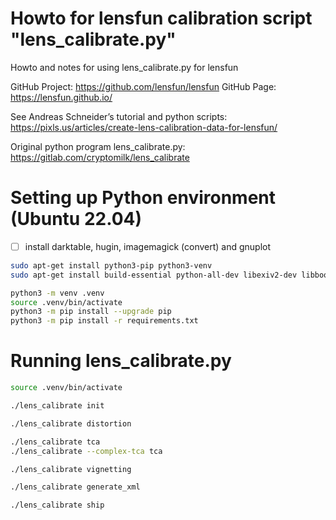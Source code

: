 # Howto for lensfun calibration script "lens_calibrate.py"
Howto and notes for using lens_calibrate.py for lensfun

GitHub Project: https://github.com/lensfun/lensfun GitHub Page: https://lensfun.github.io/

See Andreas Schneider’s tutorial and python scripts:
https://pixls.us/articles/create-lens-calibration-data-for-lensfun/

Original python program lens_calibrate.py:
https://gitlab.com/cryptomilk/lens_calibrate

# Setting up Python environment (Ubuntu 22.04)

- [ ] install darktable, hugin, imagemagick (convert) and gnuplot

```bash
sudo apt-get install python3-pip python3-venv
sudo apt-get install build-essential python-all-dev libexiv2-dev libboost-python-dev

python3 -m venv .venv
source .venv/bin/activate
python3 -m pip install --upgrade pip
python3 -m pip install -r requirements.txt
```


# Running lens_calibrate.py
```bash
source .venv/bin/activate

./lens_calibrate init

./lens_calibrate distortion

./lens_calibrate tca
./lens_calibrate --complex-tca tca

./lens_calibrate vignetting

./lens_calibrate generate_xml

./lens_calibrate ship
```

